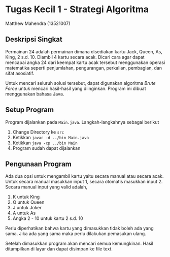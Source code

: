 # Tugas Kecil 1 - Strategi Algoritma
Matthew Mahendra (13521007)

## Deskripsi Singkat 
Permainan 24 adalah permainan dimana disediakan kartu Jack, Queen, As, King, 2 s.d. 10. Diambil 4 kartu secara acak. Dicari cara agar dapat mencapai angka 24 dari keempat kartu acak tersebut menggunakan operasi matematika seperti penjumlahan, pengurangan, perkalian, pembagian, dan sifat asosiatif.

Untuk mencari seluruh solusi tersebut, dapat digunakan algoritma <i>Brute Force</i> untuk mencari hasil-hasil yang diinginkan. Program ini dibuat menggunakan bahasa Java.

## Setup Program
Program dijalankan pada `Main.java`. Langkah-langkahnya sebagai berikut
1. Change Directory ke `src`
2. Ketikkan `javac -d ../bin Main.java`
3. Ketikkan `java -cp ../bin Main`
4. Program sudah dapat dijalankan

## Pengunaan Program
Ada dua opsi untuk mengambil kartu yaitu secara manual atau secara acak. Untuk secara manual masukkan input 1, secara otomatis masukkan input 2. Secara manual input yang valid adalah,
1. K untuk King
2. Q untuk Queen
3. J untuk Joker
4. A untuk As
5. Angka 2 - 10 untuk kartu 2 s.d. 10

Perlu diperhatikan bahwa kartu yang dimasukkan tidak boleh ada yang sama. Jika ada yang sama maka perlu dilakukan pemasukan ulang.

Setelah dimasukkan program akan mencari semua kemungkinan. Hasil ditampilkan di layar dan dapat disimpan ke file text.
